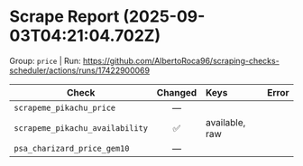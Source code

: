 # Scrape Report (2025-09-03T04:21:04.702Z)

Group: `price`  |  Run: https://github.com/AlbertoRoca96/scraping-checks-scheduler/actions/runs/17422900069

| Check | Changed | Keys | Error |
|---|:---:|:--|:--|
| `scrapeme_pikachu_price` | — |  |  |
| `scrapeme_pikachu_availability` | ✅ | available, raw |  |
| `psa_charizard_price_gem10` | — |  |  |
